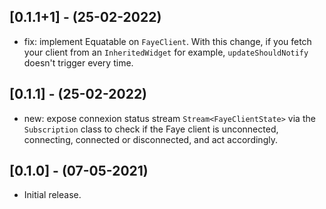 ## [0.1.1+1] - (25-02-2022)

- fix: implement Equatable on `FayeClient`. With this change, if you fetch your client from an `InheritedWidget` for example, `updateShouldNotify` doesn't trigger every time.


## [0.1.1] - (25-02-2022)

- new: expose connexion status stream `Stream<FayeClientState>` via the `Subscription` class to check if the Faye client is unconnected, connecting, connected or disconnected, and act accordingly.


## [0.1.0] - (07-05-2021)

* Initial release.
